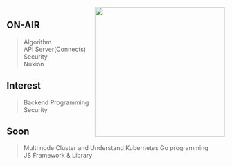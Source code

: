 <img align='right' src="https://github-readme-stats.vercel.app/api/top-langs/?username=gsniper777&langs_count=8" width="300">

## ON-AIR
> Algorithm  
> API Server(Connects)  
> Security  
> Nuxion  

## Interest  
> Backend Programming  
> Security  

## Soon   
> Multi node Cluster and Understand Kubernetes
> Go programming  
> JS Framework & Library
